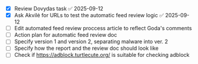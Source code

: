 
- [x] Review Dovydas task ✅ 2025-09-12
- [x] Ask Akvilė for URLs to test the automatic feed review logic ✅ 2025-09-12
- [ ] Edit automated feed review proccess article to reflect Goda's comments
- [ ] Action plan for automatic feed review doc
- [ ] Specify version 1 and version 2, separating malware into ver. 2
- [ ] Specify how the report and the review doc should look like
- [ ] Check if https://adblock.turtlecute.org/ is suitable for checking adblock
